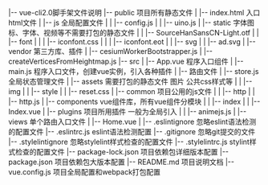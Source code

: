 |-- vue-cli2.0脚手架文件说明
    |-- public                             项目所有静态文件
    |   |-- index.html                     入口html文件
    |   |-- js                             全局配置文件
    |   |   |-- config.js
    |   |   |-- uino.js
    |   |-- static                         字体图标、字体、视频等不需要打包的静态文件
    |   |   |-- SourceHanSansCN-Light.otf
    |   |   |-- font
    |   |   |   |-- iconfont.css
    |   |   |   |-- iconfont.eot
    |   |   |-- svg
    |   |       |-- ad.svg
    |   |-- vendor                          第三方库、插件
    |       |-- cesiumWorkerBootstrapper.js
    |       |-- createVerticesFromHeightmap.js
    |-- src
    |   |-- App.vue                        程序入口组件
    |   |-- main.js                        程序入口文件，创建vue实例，引入各种插件
    |   |--                       路由文件
    |   |-- store.js                       全局状态管理文件
    |   |-- assets                         需要打包的静态文件 图片 公共css样式等
    |   |   |-- img
    |   |   |-- style
    |   |       |-- reset.css
    |   |-- common                          项目公用的js文件
    |   |   |-- http
    |   |       |-- http.js
    |   |-- components                      vue组件库，所有vue组件分模块
    |   |   |-- index
    |   |       |-- Index.vue
    |   |-- plugins                         项目所用插件 一般为全局引入
    |   |   |-- animejs.js
    |   |-- views                           单个路由入口文件
    |       |-- Home.vue
    |
    |-- .eslintignore                       忽略eslint语法检测的配置文件
    |-- .eslintrc.js                        eslint语法检测配置
    |-- .gitignore                          忽略git提交的文件
    |-- .stylelintignore                    忽略stylelint样式检查的配置文件
    |-- .stylelintrc.js                     stylint样式检查的配置文件
    |-- package-lock.json                   项目依赖包详细版本配置
    |-- package.json                        项目依赖包大版本配置
    |-- README.md                           项目说明文档
    |-- vue.config.js                       项目全局配置和webpack打包配置

